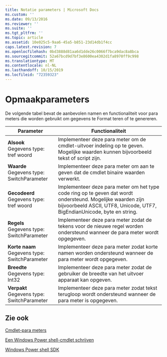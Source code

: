 ```yaml
---
title: Notatie parameters | Microsoft Docs
ms.custom: ''
ms.date: 09/13/2016
ms.reviewer: ''
ms.suite: ''
ms.tgt_pltfrm: ''
ms.topic: article
ms.assetid: 10e025c5-9aa6-45a5-b851-23d14db1f4cc
caps.latest.revision: 7
ms.openlocfilehash: 0bd3888d81aa6d1dde26c0066f7bca9dac8a8bca
ms.sourcegitcommit: 52a67bcd9d7bf3e8600ea4302d1fa8970ff9c998
ms.translationtype: MT
ms.contentlocale: nl-NL
ms.lasthandoff: 10/15/2019
ms.locfileid: "72359323"
---
```

# <a name="format-parameters"></a>Opmaakparameters

De volgende tabel bevat de aanbevolen namen en functionaliteit voor para meters die worden gebruikt om gegevens te Format teren of te genereren.

|Parameter|Functionaliteit|
|---|---|
|**Alsook**<br>Gegevens type: tref woord|Implementeer deze para meter om de cmdlet-uitvoer indeling op te geven. Mogelijke waarden kunnen bijvoorbeeld tekst of script zijn.|
|**Waarde**<br>Gegevens type: SwitchParameter|Implementeer deze para meter om aan te geven dat de cmdlet binaire waarden verwerkt.|
|**Gecodeerd**<br>Gegevens type: tref woord|Implementeer deze para meter om het type code ring op te geven dat wordt ondersteund. Mogelijke waarden zijn bijvoorbeeld ASCII, UTF8, Unicode, UTF7, BigEndianUnicode, byte en string.|
|**Regels**<br>Gegevens type: SwitchParameter|Implementeer deze para meter zodat de tekens voor de nieuwe regel worden ondersteund wanneer de para meter wordt opgegeven.|
|**Korte naam**<br>Gegevens type: SwitchParameter|Implementeer deze para meter zodat korte namen worden ondersteund wanneer de para meter wordt opgegeven.|
|**Breedte**<br>Gegevens type: Int32|Implementeer deze para meter zodat de gebruiker de breedte van het uitvoer apparaat kan opgeven.|
|**Verpakt**<br>Gegevens type: SwitchParameter|Implementeer deze para meter zodat tekst terugloop wordt ondersteund wanneer de para meter is opgegeven.|
## <a name="see-also"></a>Zie ook

[Cmdlet-para meters](./cmdlet-parameters.md)

[Een Windows Power shell-cmdlet schrijven](./writing-a-windows-powershell-cmdlet.md)

[Windows Power shell SDK](../windows-powershell-reference.md)
